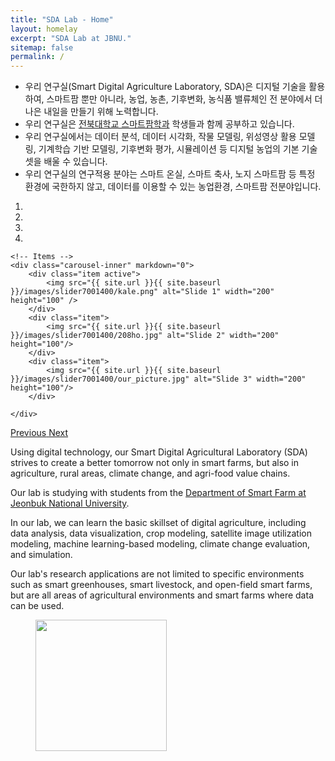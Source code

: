 ```yaml
---
title: "SDA Lab - Home"
layout: homelay
excerpt: "SDA Lab at JBNU."
sitemap: false
permalink: /
---
```


* 우리 연구실(Smart Digital Agriculture Laboratory, SDA)은 디지털 기술을 활용하여, 스마트팜 뿐만 아니라, 농업, 농촌, 기후변화, 농식품 밸류체인 전 분야에서 더 나은 내일을 만들기 위해 노력합니다.
* 우리 연구실은 [전북대학교 스마트팜학과](https://sfarm.jbnu.ac.kr) 학생들과 함께 공부하고 있습니다.
* 우리 연구실에서는 데이터 분석, 데이터 시각화, 작물 모델링, 위성영상 활용 모델링, 기계학습 기반 모델링, 기후변화 평가, 시뮬레이션 등 디지털 농업의 기본 기술 셋을   배울 수 있습니다.
* 우리 연구실의 연구적용 분야는 스마트 온실, 스마트 축사, 노지 스마트팜 등 특정 환경에 국한하지 않고, 데이터를 이용할 수 있는 농업환경, 스마트팜 전분야입니다.


<div markdown="0" id="carousel" class="carousel slide" data-ride="carousel" data-interval="4000" data-pause="hover" >
    <!-- Menu -->
    <ol class="carousel-indicators">
        <li data-target="#carousel" data-slide-to="0" class="active"></li>
        <li data-target="#carousel" data-slide-to="1"></li>
        <li data-target="#carousel" data-slide-to="2"></li>
        <li data-target="#carousel" data-slide-to="3"></li>

[//]: # (        <li data-target="#carousel" data-slide-to="4"></li>)

[//]: # (        <li data-target="#carousel" data-slide-to="5"></li>)

[//]: # (        <li data-target="#carousel" data-slide-to="6"></li>)
    </ol>

    <!-- Items -->
    <div class="carousel-inner" markdown="0">
        <div class="item active">
            <img src="{{ site.url }}{{ site.baseurl }}/images/slider7001400/kale.png" alt="Slide 1" width="200" height="100" />
        </div>
        <div class="item">
            <img src="{{ site.url }}{{ site.baseurl }}/images/slider7001400/208ho.jpg" alt="Slide 2" width="200" height="100"/>
        </div>
        <div class="item">
            <img src="{{ site.url }}{{ site.baseurl }}/images/slider7001400/our_picture.jpg" alt="Slide 3" width="200" height="100"/>
        </div>

    </div>
  <a class="left carousel-control" href="#carousel" role="button" data-slide="prev">
    <span class="glyphicon glyphicon-chevron-left" aria-hidden="true"></span>
    <span class="sr-only">Previous</span>
  </a>
  <a class="right carousel-control" href="#carousel" role="button" data-slide="next">
    <span class="glyphicon glyphicon-chevron-right" aria-hidden="true"></span>
    <span class="sr-only">Next</span>
  </a>
</div>





Using digital technology, our Smart Digital Agricultural Laboratory (SDA) strives to create a better tomorrow not only in smart farms, but also in agriculture, rural areas, climate change, and agri-food value chains.

Our lab is studying with students from the [Department of Smart Farm at Jeonbuk National University](https://sfarm.jbnu.ac.kr).

In our lab, we can learn the basic skillset of digital agriculture, including data analysis, data visualization, crop modeling, satellite image utilization modeling, machine learning-based modeling, climate change evaluation, and simulation.

Our lab's research applications are not limited to specific environments such as smart greenhouses, smart livestock, and open-field smart farms, but are all areas of agricultural environments and smart farms where data can be used.

<figure class="fourth">
  <img src="{{ site.url }}{{ site.baseurl }}/images/logopic/sf_logo.png" style="width: 210px">

[//]: # (  <img src="{{ site.url }}{{ site.baseurl }}/images/logopic/Logo_Nanofront.jpg" style="width: 110px">)

[//]: # (  <img src="{{ site.url }}{{ site.baseurl }}/images/logopic/Logo_NWO.jpg" style="width: 120px">)

[//]: # (  <img src="{{ site.url }}{{ site.baseurl }}/images/logopic/Logo_ERC.jpg" style="width: 110px">)
</figure>
